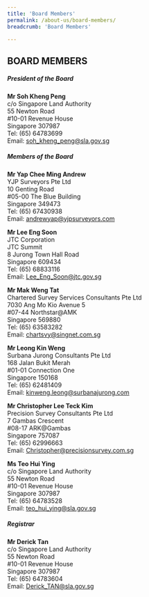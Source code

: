 ```yaml
---
title: 'Board Members'
permalink: /about-us/board-members/
breadcrumb: 'Board Members'

---
```



## BOARD MEMBERS

##### **President of the Board**
**Mr Soh Kheng Peng** <br>
c/o Singapore Land Authority <br>
55 Newton Road <br>
#10-01 Revenue House <br>
Singapore 307987 <br>
Tel: (65) 64783699 <br>
Email: <soh_kheng_peng@sla.gov.sg>
<br>

##### **Members of the Board**
**Mr Yap Chee Ming Andrew** <br>
YJP Surveyors Pte Ltd <br>
10 Genting Road <br>
#05-00 The Blue Building <br>
Singapore 349473 <br>
Tel: (65) 67430938 <br>
Email: <andrewyap@yjpsurveyors.com> 
<br>

**Mr Lee Eng Soon** <br>
JTC Corporation <br>
JTC Summit <br>
8 Jurong Town Hall Road <br>
Singapore 609434 <br> 
Tel: (65) 68833116 <br>
Email: <Lee_Eng_Soon@jtc.gov.sg> 
<br>

**Mr Mak Weng Tat** <br>
Chartered Survey Services Consultants Pte Ltd<br>
7030 Ang Mo Kio Avenue 5 <br>
#07-44 Northstar@AMK <br>
Singapore 569880 <br>
Tel: (65) 63583282 <br>
Email: <chartsvy@singnet.com.sg>
<br>

**Mr Leong Kin Weng** <br>
Surbana Jurong Consultants Pte Ltd <br>
168 Jalan Bukit Merah <br>
#01-01 Connection One <br>
Singapore 150168 <br>
Tel: (65) 62481409 <br>
Email: <kinweng.leong@surbanajurong.com> 
<br>

**Mr Christopher Lee Teck Kim**  <br>
Precision Survey Consultants Pte Ltd <br>
7 Gambas Crescent <br>
#08-17 ARK@Gambas<br> 
Singapore 757087<br>
Tel: (65) 62996663 <br>
Email: <Christopher@precisionsurvey.com.sg> 
<br>

**Ms Teo Hui Ying** <br>
c/o Singapore Land Authority <br>
55 Newton Road <br>
#10-01 Revenue House <br>
Singapore 307987 <br>
Tel: (65) 64783528 <br>
Email: <teo_hui_ying@sla.gov.sg> 
<br> 

##### **Registrar**

**Mr Derick Tan** <br> 
c/o Singapore Land Authority <br>
55 Newton Road <br>
#10-01 Revenue House <br>
Singapore 307987 <br>
Tel: (65) 64783604 <br> 
Email: <Derick_TAN@sla.gov.sg> <br>
